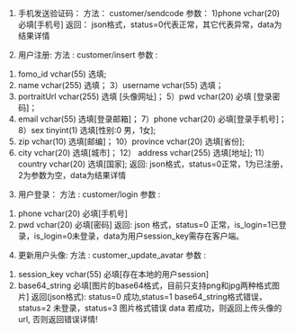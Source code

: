 ﻿1. 手机发送验证码：
方法： customer/sendcode
参数： 
1)phone vchar(20) 必填[手机号]
返回：
json格式，status=0代表正常，其它代表异常，data为结果详情

2. 用户注册:
方法 : customer/insert
参数 : 
1) fomo_id vchar(55) 选填;
2) name	vchar(255) 选填；
3）username	vchar(55)	选填；
4) portraitUrl vchar(255) 选填 [头像网址]；
5）pwd vchar(20) 必填 [登录密码]；
6) email vchar(55)	选填[登录邮箱]；
7）phone vchar(20)	必填[登录手机号]；
8）sex	 tinyint(1) 选填[性别:0 男，1女];
9) zip vchar(10) 选填[邮编]；
10）province vchar(20) 选填[省份];
11) city vchar(20) 选填[城市]；
12） address vchar(255) 选填[地址];
11） country vchar(20) 选填[国家];
返回: 
json格式，status=0正常，1为已注册，2为参数为空，data为结果详情

3. 用户登录：
方法 : customer/login
参数 :
1) phone vchar(20) 必填[手机号]
2) pwd vchar(20) 必填[密码]
返回:
json 格式，status=0 正常，is_login=1已登录，is_login=0未登录，data为用户session_key需存在客户端。

4. 更新用户头像:
方法 : customer_update_avatar
参数 : 
1) session_key vchar(55) 必填[存在本地的用户session]
2) base64_string 必填[图片的base64格式，目前只支持png和jpg两种格式图片]
返回(json格式):
status=0 成功,status=1 base64_string格式错误，status=2 未登录，status=3 图片格式错误
data 若成功，则返回上传头像的url, 否则返回错误详情!

